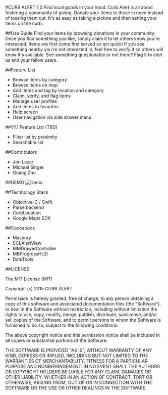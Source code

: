 #CURB ALERT 1.0
Find local goods in your hood. Curb Alert is all about fostering a community of giving. 
Donate your items to those in need instead of tossing them out. It's as easy as taking a picture and then setting your items on the curb.

##Use Guide
Find your items by browsing donations in your community. Once you find something you like, simply claim it to let others know you're interested. Items are first come first served so act quick! If you see something nearby you're not interested in, feel free to verify it so others will know it's available. See something questionable or not there? Flag it to alert us and your fellow users.


##Feature List
* Browse items by category
* Browse items on map
* Add items and tag by location and category
* Claim, verify, and flag items
* Manage user profiles
* Add items to favorites
* Help screen
* User navigation via side drawer menu


##V1.1 Feature List (TBD)
* Filter list by proximity
* Searchable list


##Contributors
* Jon Lazar
* Michael Singer
* Guang Zhu

##DEMO
![Demo](https://github.com/learn-co-students/ios-0915-team-rolodex/blob/master/Demo.gif)

##Technology Stack
* Objective-C / Swift
* Parse backend
* CoreLocation
* Google Maps SDK


##Cocoapods
* Masonry
* SCLAlertView
* MMDrawerController
* MBProgressHUD
* DateTools


##LICENSE

The MIT License (MIT)

Copyright (c) 2015 CURB ALERT

Permission is hereby granted, free of charge, to any person obtaining a copy of this software and associated documentation files (the "Software"), to deal in the Software without restriction, including without limitation the rights to use, copy, modify, merge, publish, distribute, sublicense, and/or sell copies of the Software, and to permit persons to whom the Software is furnished to do so, subject to the following conditions:

The above copyright notice and this permission notice shall be included in all copies or substantial portions of the Software.

THE SOFTWARE IS PROVIDED "AS IS", WITHOUT WARRANTY OF ANY KIND, EXPRESS OR IMPLIED, INCLUDING BUT NOT LIMITED TO THE WARRANTIES OF MERCHANTABILITY, FITNESS FOR A PARTICULAR PURPOSE AND NONINFRINGEMENT. IN NO EVENT SHALL THE AUTHORS OR COPYRIGHT HOLDERS BE LIABLE FOR ANY CLAIM, DAMAGES OR OTHER LIABILITY, WHETHER IN AN ACTION OF CONTRACT, TORT OR OTHERWISE, ARISING FROM, OUT OF OR IN CONNECTION WITH THE SOFTWARE OR THE USE OR OTHER DEALINGS IN THE SOFTWARE.
